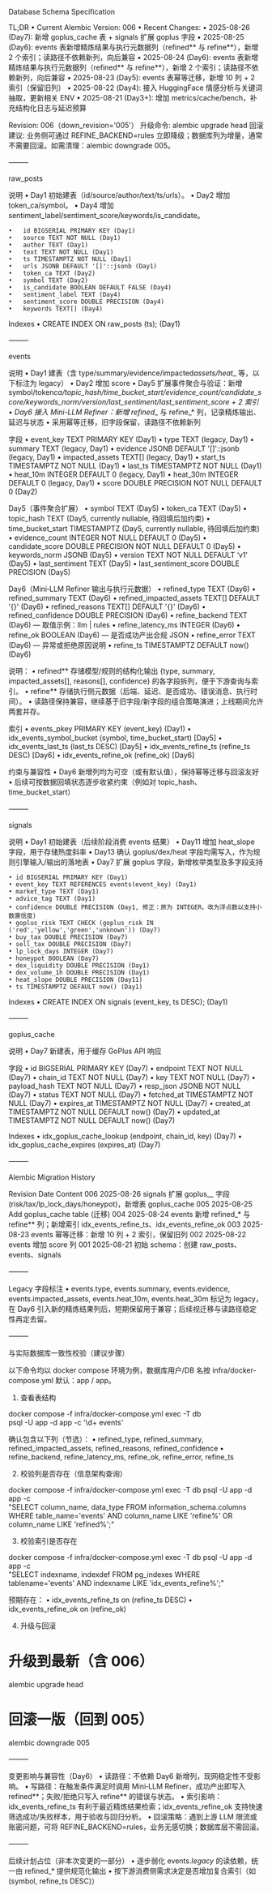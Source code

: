 Database Schema Specification

TL;DR
• Current Alembic Version: 006
• Recent Changes:
• 2025-08-26 (Day7): 新增 goplus_cache 表 + signals 扩展 goplus 字段
• 2025-08-25 (Day6): events 表新增精炼结果与执行元数据列（refined*\* 与 refine*\*），新增 2 个索引；读路径不依赖新列，向后兼容
• 2025-08-24 (Day6): events 表新增精炼结果与执行元数据列（refined*\* 与 refine*\*），新增 2 个索引；读路径不依赖新列，向后兼容
• 2025-08-23 (Day5): events 表幂等迁移，新增 10 列 + 2 索引（保留旧列）
• 2025-08-22 (Day4): 接入 HuggingFace 情感分析与关键词抽取，更新相关 ENV
• 2025-08-21 (Day3+): 增加 metrics/cache/bench，补充结构化日志与延迟预算

Revision: 006（down_revision='005'）
升级命令: alembic upgrade head
回滚建议: 业务侧可通过 REFINE_BACKEND=rules 立即降级；数据库列为增量，通常不需要回滚。如需清理：alembic downgrade 005。

⸻

raw_posts

说明
• Day1 初始建表（id/source/author/text/ts/urls）。
• Day2 增加 token_ca/symbol。
• Day4 增加 sentiment_label/sentiment_score/keywords/is_candidate。

    •	id BIGSERIAL PRIMARY KEY (Day1)
    •	source TEXT NOT NULL (Day1)
    •	author TEXT (Day1)
    •	text TEXT NOT NULL (Day1)
    •	ts TIMESTAMPTZ NOT NULL (Day1)
    •	urls JSONB DEFAULT '[]'::jsonb (Day1)
    •	token_ca TEXT (Day2)
    •	symbol TEXT (Day2)
    •	is_candidate BOOLEAN DEFAULT FALSE (Day4)
    •	sentiment_label TEXT (Day4)
    •	sentiment_score DOUBLE PRECISION (Day4)
    •	keywords TEXT[] (Day4)

Indexes
• CREATE INDEX ON raw_posts (ts); (Day1)

⸻

events

说明
• Day1 建表（含 type/summary/evidence/impacted*assets/heat*_ 等，以下标注为 legacy）
• Day2 增加 score
• Day5 扩展事件聚合与验证：新增 symbol/token*ca/topic_hash/time_bucket_start/evidence_count/candidate_score/keywords_norm/version/last_sentiment/last_sentiment_score + 2 索引
• Day6 接入 Mini-LLM Refiner：新增 refined*_ 与 refine\_\* 列，记录精炼输出、延迟与状态
• 采用幂等迁移，旧字段保留，读路径不依赖新列

字段
• event_key TEXT PRIMARY KEY (Day1)
• type TEXT (legacy, Day1)
• summary TEXT (legacy, Day1)
• evidence JSONB DEFAULT '[]'::jsonb (legacy, Day1)
• impacted_assets TEXT[] (legacy, Day1)
• start_ts TIMESTAMPTZ NOT NULL (Day1)
• last_ts TIMESTAMPTZ NOT NULL (Day1)
• heat_10m INTEGER DEFAULT 0 (legacy, Day1)
• heat_30m INTEGER DEFAULT 0 (legacy, Day1)
• score DOUBLE PRECISION NOT NULL DEFAULT 0 (Day2)

Day5（事件聚合扩展）
• symbol TEXT (Day5)
• token_ca TEXT (Day5)
• topic_hash TEXT (Day5, currently nullable, 待回填后加约束)
• time_bucket_start TIMESTAMPTZ (Day5, currently nullable, 待回填后加约束)
• evidence_count INTEGER NOT NULL DEFAULT 0 (Day5)
• candidate_score DOUBLE PRECISION NOT NULL DEFAULT 0 (Day5)
• keywords_norm JSONB (Day5)
• version TEXT NOT NULL DEFAULT ‘v1’ (Day5)
• last_sentiment TEXT (Day5)
• last_sentiment_score DOUBLE PRECISION (Day5)

Day6（Mini‑LLM Refiner 输出与执行元数据）
• refined_type TEXT (Day6)
• refined_summary TEXT (Day6)
• refined_impacted_assets TEXT[] DEFAULT '{}' (Day6)
• refined_reasons TEXT[] DEFAULT '{}' (Day6)
• refined_confidence DOUBLE PRECISION (Day6)
• refine_backend TEXT (Day6) — 取值示例：llm | rules
• refine_latency_ms INTEGER (Day6)
• refine_ok BOOLEAN (Day6) — 是否成功产出合规 JSON
• refine_error TEXT (Day6) — 异常或拒绝原因说明
• refine_ts TIMESTAMPTZ DEFAULT now() (Day6)

说明：
• refined*\* 存储模型/规则的结构化输出 {type, summary, impacted_assets[], reasons[], confidence} 的各字段拆列，便于下游查询与索引。
• refine*\* 存储执行侧元数据（后端、延迟、是否成功、错误消息、执行时间）。
• 读路径保持兼容，继续基于旧字段/新字段的组合策略演进；上线期间允许两套并存。

索引
• events_pkey PRIMARY KEY (event_key) (Day1)
• idx_events_symbol_bucket (symbol, time_bucket_start) [Day5]
• idx_events_last_ts (last_ts DESC) [Day5]
• idx_events_refine_ts (refine_ts DESC) [Day6]
• idx_events_refine_ok (refine_ok) [Day6]

约束与兼容性
• Day6 新增列均为可空（或有默认值），保持幂等迁移与回滚友好
• 后续可按数据回填状态逐步收紧约束（例如对 topic_hash、time_bucket_start）

⸻

signals

说明
• Day1 初始建表（后续阶段消费 events 结果）
• Day11 增加 heat_slope 字段，用于存储热度斜率
• Day13 确认 goplus/dex/heat 字段均需写入，作为规则引擎输入/输出的落地表
• Day7 扩展 goplus 字段，新增枚举类型及多字段支持

    • id BIGSERIAL PRIMARY KEY (Day1)
    • event_key TEXT REFERENCES events(event_key) (Day1)
    • market_type TEXT (Day1)
    • advice_tag TEXT (Day1)
    • confidence DOUBLE PRECISION (Day1, 修正：原为 INTEGER，改为浮点数以支持小数置信度)
    • goplus_risk TEXT CHECK (goplus_risk IN ('red','yellow','green','unknown')) (Day7)
    • buy_tax DOUBLE PRECISION (Day7)
    • sell_tax DOUBLE PRECISION (Day7)
    • lp_lock_days INTEGER (Day7)
    • honeypot BOOLEAN (Day7)
    • dex_liquidity DOUBLE PRECISION (Day1)
    • dex_volume_1h DOUBLE PRECISION (Day1)
    • heat_slope DOUBLE PRECISION (Day11)
    • ts TIMESTAMPTZ DEFAULT now() (Day1)

Indexes
• CREATE INDEX ON signals (event_key, ts DESC); (Day1)

⸻

goplus_cache

说明
• Day7 新建表，用于缓存 GoPlus API 响应

字段
• id BIGSERIAL PRIMARY KEY (Day7)
• endpoint TEXT NOT NULL (Day7)
• chain_id TEXT NOT NULL (Day7)
• key TEXT NOT NULL (Day7)
• payload_hash TEXT NOT NULL (Day7)
• resp_json JSONB NOT NULL (Day7)
• status TEXT NOT NULL (Day7)
• fetched_at TIMESTAMPTZ NOT NULL (Day7)
• expires_at TIMESTAMPTZ NOT NULL (Day7)
• created_at TIMESTAMPTZ NOT NULL DEFAULT now() (Day7)
• updated_at TIMESTAMPTZ NOT NULL DEFAULT now() (Day7)

Indexes
• idx_goplus_cache_lookup (endpoint, chain_id, key) (Day7)
• idx_goplus_cache_expires (expires_at) (Day7)

⸻

Alembic Migration History

Revision Date Content
006 2025-08-26 signals 扩展 goplus\__ 字段 (risk/tax/lp_lock_days/honeypot)，新增表 goplus_cache
005 2025-08-25 Add goplus_cache table (迁移)
004 2025-08-24 events 新增 refined_\* 与 refine\*\* 列；新增索引 idx_events_refine_ts、idx_events_refine_ok
003 2025-08-23 events 幂等迁移：新增 10 列 + 2 索引，保留旧列
002 2025-08-22 events 增加 score 列
001 2025-08-21 初始 schema：创建 raw_posts、events、signals

⸻

Legacy 字段标注
• events.type, events.summary, events.evidence, events.impacted_assets, events.heat_10m, events.heat_30m
标记为 legacy，在 Day6 引入新的精炼结果列后，短期保留用于兼容；后续视迁移与读路径稳定性再定去留。

⸻

与实际数据库一致性校验（建议步骤）

以下命令均以 docker compose 环境为例，数据库用户/DB 名按 infra/docker-compose.yml 默认：app / app。

1. 查看表结构

docker compose -f infra/docker-compose.yml exec -T db \
 psql -U app -d app -c '\d+ events'

确认包含以下列（节选）：
• refined_type, refined_summary, refined_impacted_assets, refined_reasons, refined_confidence
• refine_backend, refine_latency_ms, refine_ok, refine_error, refine_ts

2. 校验列是否存在（信息架构查询）

docker compose -f infra/docker-compose.yml exec -T db psql -U app -d app -c \
"SELECT column_name, data_type
FROM information_schema.columns
WHERE table_name='events' AND column_name LIKE 'refine%' OR column_name LIKE 'refined%';"

3. 校验索引是否存在

docker compose -f infra/docker-compose.yml exec -T db psql -U app -d app -c \
"SELECT indexname, indexdef FROM pg_indexes WHERE tablename='events' AND indexname LIKE 'idx_events_refine%';"

预期存在：
• idx_events_refine_ts on (refine_ts DESC)
• idx_events_refine_ok on (refine_ok)

4. 升级与回滚

# 升级到最新（含 006）

alembic upgrade head

# 回滚一版（回到 005）

alembic downgrade 005

⸻

变更影响与兼容性（Day6）
• 读路径：不依赖 Day6 新增列，现网稳定性不受影响。
• 写路径：在触发条件满足时调用 Mini‑LLM Refiner，成功产出即写入 refined*\*；失败/拒绝只写入 refine*\* 的错误与状态。
• 索引影响：idx_events_refine_ts 有利于最近精炼结果检索；idx_events_refine_ok 支持快速筛选成功/失败样本，用于验收与回归分析。
• 回滚策略：遇到上游 LLM 限流或账密问题，可将 REFINE_BACKEND=rules，业务无感切换；数据库层不需回滚。

⸻

后续计划占位（非本次变更的一部分）
• 逐步弱化 events._legacy_ 的读依赖，统一由 refined\_\* 提供规范化输出
• 按下游消费侧需求决定是否增加复合索引（如 (symbol, refine_ts DESC)）
